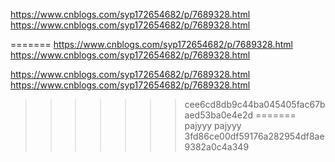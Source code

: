 
https://www.cnblogs.com/syp172654682/p/7689328.html
https://www.cnblogs.com/syp172654682/p/7689328.html

=======
https://www.cnblogs.com/syp172654682/p/7689328.html
https://www.cnblogs.com/syp172654682/p/7689328.html

https://www.cnblogs.com/syp172654682/p/7689328.html
https://www.cnblogs.com/syp172654682/p/7689328.html
>>>>>>> cee6cd8db9c44ba045405fac67baed53ba0e4e2d
=======
pajyyy
pajyyy
>>>>>>> 3fd86ce00df59176a282954df8ae9382a0c4a349
